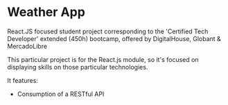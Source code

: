 # Weather App

React.JS focused student project corresponding to the 'Certified Tech Developer' extended (450h) bootcamp, offered by DigitalHouse, Globant & MercadoLibre

This particular project is for the React.js module, so it's focused on displaying skills on those particular technologies.

It features:
* Consumption of a RESTful API
